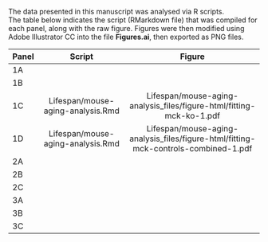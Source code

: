 The data presented in this manuscript was analysed via R scripts.  
The table below indicates the script (RMarkdown file) that was compiled for each panel, along with the raw figure.
Figures were then modified using Adobe Illustrator CC  into the file **Figures.ai**, then exported as PNG files.

| Panel | Script | Figure |
|-------|:---------------------------------:|:-----------------------------------------------------------------------------------:|
| 1A |  |  |
| 1B |  |  |
| 1C | Lifespan/mouse-aging-analysis.Rmd | Lifespan/mouse-aging-analysis_files/figure-html/fitting-mck-ko-1.pdf |
| 1D | Lifespan/mouse-aging-analysis.Rmd | Lifespan/mouse-aging-analysis_files/figure-html/fitting-mck-controls-combined-1.pdf |
| 2A |  |  |
| 2B |  |  |
| 2C |  |  |
| 3A |  |  |
| 3B |  |  |
| 3C |  |  |